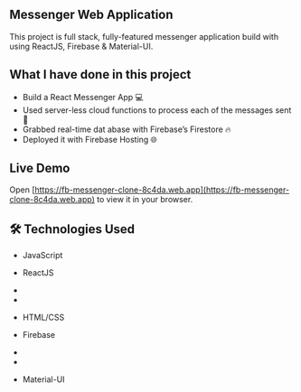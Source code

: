 ## Messenger Web Application 

This project is full stack, fully-featured messenger application build with using ReactJS, Firebase & Material-UI.

            
## What I have done in this project

- Build a React Messenger App 💻
- Used server-less cloud functions to process each of the messages sent 🚀
- Grabbed real-time dat abase with Firebase’s Firestore 🔥
- Deployed it with Firebase Hosting 🌐

## Live Demo



Open [https://fb-messenger-clone-8c4da.web.app](https://fb-messenger-clone-8c4da.web.app) to view it in your
browser.    
    
## 🛠 Technologies Used 
        
        
                        
- JavaScript
- ReactJS               


- 
-   
- HTML/CSS
- Firebase
- 
- 


- Material-UI


